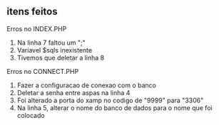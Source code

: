 ## itens feitos

Erros no INDEX.PHP
1. Na linha 7 faltou um ";"
2. Variavel $sqls inexistente 
3. Tivemos que deletar a linha 8

Erros no CONNECT.PHP
1. Fazer a configuracao de conexao com o banco
2. Deletar a senha entre aspas na linha 4
3. Foi alterado a porta do xamp no codigo de "9999" para "3306"
4. Na linha 5, alterar o nome do banco de dados para o nome que foi colocado